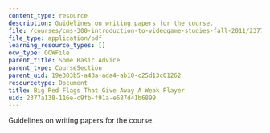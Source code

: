 ```yaml
---
content_type: resource
description: Guidelines on writing papers for the course.
file: /courses/cms-300-introduction-to-videogame-studies-fall-2011/2377a138116ec9fbf91ae687d41b6899_MITCMS_300F11_paperadvicegames.pdf
file_type: application/pdf
learning_resource_types: []
ocw_type: OCWFile
parent_title: Some Basic Advice
parent_type: CourseSection
parent_uid: 19e303b5-a43a-ada4-ab10-c25d13c01262
resourcetype: Document
title: Big Red Flags That Give Away A Weak Player
uid: 2377a138-116e-c9fb-f91a-e687d41b6899
---
```

Guidelines on writing papers for the course.

